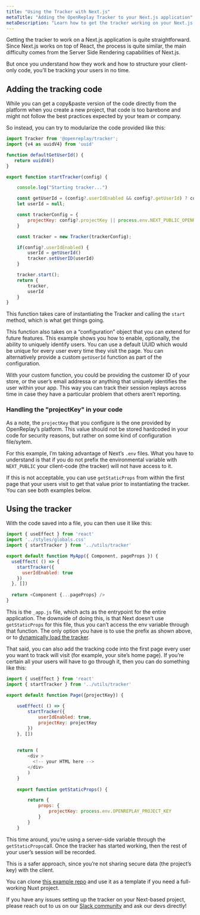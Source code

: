 ```yaml
---
title: "Using the Tracker with Next.js"
metaTitle: "Adding the OpenReplay Tracker to your Next.js application"
metaDescription: "Learn how to get the tracker working on your Next.js application"
---
```


Getting the tracker to work on a Next.js application is quite straightforward. Since Next.js works on top of React, the process is quite similar, the main difficulty comes from the Server Side Rendering capabilities of Next.js.

But once you understand how they work and how to structure your client-only code, you’ll be tracking your users in no time.

## Adding the tracking code

While you can get a copy&paste version of the code directly from the platform when you create a new project, that code is too barebone and might not follow the best practices expected by your team or company.

So instead, you can try to modularize the code provided like this:

```javascript
import Tracker from '@openreplay/tracker';
import {v4 as uuidV4} from 'uuid'

function defaultGetUserId() {
   return uuidV4() 
}

export function startTracker(config) {

    console.log("Starting tracker...")

    const getUserId = (config?.userIdEnabled && config?.getUserId) ? config.getUserId : defaultGetUserId
    let userId = null;

    const trackerConfig = {
        projectKey: config?.projectKey || process.env.NEXT_PUBLIC_OPENREPLAY_PROJECT_KEY
    }

    const tracker = new Tracker(trackerConfig);

    if(config?.userIdEnabled) {
        userId = getUserId()
        tracker.setUserID(userId)
    }

    tracker.start();
    return {
        tracker,
        userId
    }
}
```

This function takes care of instantiating the Tracker and calling the `start` method, which is what get things going.

This function also takes on a “configuration” object that you can extend for future features. This example shows you how to enable, optionally, the ability to uniquely identify users. You can use a default UUID which would be unique for every user every time they visit the page. You can alternatively provide a custom `getUserId` function as part of the configuration. 

With your custom function, you could be providing the customer ID of your store, or the user’s email addressa or anything that uniquely identifies the user within your app. This way you can track their session replays across time in case they have a particular problem that others aren’t reporting.

### Handling the "projectKey" in your code

As a note, the `projectKey` that you configure is the one provided by OpenReplay’s platform. This value should not be stored hardcoded in your code for security reasons, but rather on some kind of configuration file/sytem.

For this example, I’m taking advantage of Next’s `.env` files. What you have to understand is that if you do not prefix the environmental variable with `NEXT_PUBLIC` your client-code (the tracker) will not have access to it. 

If this is not acceptable, you can use `getStaticProps` from within the first page that your users visit to get that value prior to instantiating the tracker. You can see both examples below.

## Using the tracker

With the code saved into a file, you can then use it like this:

```javascript
import { useEffect } from 'react'
import '../styles/globals.css'
import { startTracker } from '../utils/tracker'

export default function MyApp({ Component, pageProps }) {
  useEffect( () => {
    startTracker({
      userIdEnabled: true
    })
  }, [])
  
  return <Component {...pageProps} />
}
```

This is the `_app.js` file, which acts as the entrypoint for the entire application. The downside of doing this, is that Next doesn’t use `getStaticProps` for this file, thus you can’t access the env variable through that function. The only option you have is to use the prefix as shown above, or to [dynamically load the tracker](https://nextjs.org/docs/advanced-features/dynamic-import).

That said, you can also add the tracking code into the first page every user you want to track will visit (for example, your site’s home page). If you’re certain all your users will have to go through it, then you can do something like this:

```javascript
import { useEffect } from 'react'
import { startTracker } from '../utils/tracker'

export default function Page({projectKey}) {
    
    useEffect( () => {
        startTracker({
            userIdEnabled: true,
            projectKey: projectKey
        })
    }, [])
    
    
    return (
        <div >
          <!-- your HTML here -->
        </div>
        )
    }
    
    export function getStaticProps() {

        return {
            props: {
                projectKey: process.env.OPENREPLAY_PROJECT_KEY
            }
        }
    }
```

This time around, you’re using a server-side variable through the `getStaticProps`call. Once the tracker has started working, then the rest of your user’s session will be recorded.

This is a safer approach, since you’re not sharing secure data (the project’s key) with the client.

You can clone [this example repo](https://github.com/deleteman/openreplay-next-example) and use it as a template if you need a full-working Nuxt project.


If you have any issues setting up the tracker on your Next-based project, please reach out to us on our [Slack community](https://slack.openreplay.com/) and ask our devs directly!